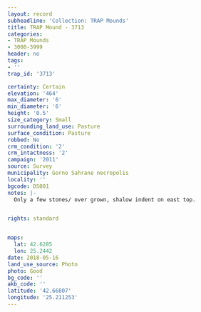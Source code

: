 ```yaml
---
layout: record
subheadline: 'Collection: TRAP Mounds'
title: TRAP Mound - 3713
categories:
- TRAP Mounds
- 3000-3999
header: no
tags:
- ''
trap_id: '3713'

certainty: Certain
elevation: '464'
max_diameter: '6'
min_diameter: '6'
height: '0.5'
size_category: Small
surrounding_land_use: Pasture
surface_condition: Pasture
robbed: No
crm_condition: '2'
crm_intactness: '2'
campaign: '2011'
source: Survey
municipality: Gorno Sahrane necropolis
locality: ''
bgcode: DS001
notes: |-
  Only a few stones/ over grown, shalow indent on east top.


rights: standard


maps:
  lat: 42.6285
  lon: 25.2442
date: 2018-05-16
land_use_source: Photo
photo: Good
bg_code: ''
akb_code: ''
latitude: '42.66807'
longitude: '25.211253'
---
```

